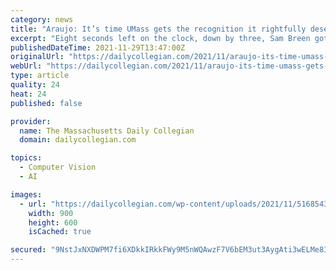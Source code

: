 ```yaml
---
category: news
title: "Araujo: It’s time UMass gets the recognition it rightfully deserves"
excerpt: "Eight seconds left on the clock, down by three, Sam Breen got the ball in the corner and fired off a contested three-pointer, but it was off the mark. Iowa State would ice the game with a couple of free throws,"
publishedDateTime: 2021-11-29T13:47:00Z
originalUrl: "https://dailycollegian.com/2021/11/araujo-its-time-umass-gets-the-recognition-it-rightfully-deserves/"
webUrl: "https://dailycollegian.com/2021/11/araujo-its-time-umass-gets-the-recognition-it-rightfully-deserves/"
type: article
quality: 24
heat: 24
published: false

provider:
  name: The Massachusetts Daily Collegian
  domain: dailycollegian.com

topics:
  - Computer Vision
  - AI

images:
  - url: "https://dailycollegian.com/wp-content/uploads/2021/11/51685433576_cc2809fbe2_o-900x600.jpg"
    width: 900
    height: 600
    isCached: true

secured: "9NstJxNXDWPM7fi6XDkkIRkkFWy9M5nWQAwzF7V6bEM3ut3AygAti3wELMe8IMHoFNlJFloZqRIHzhleksompSXqLxkeKHpdPMKC57iq/ibh0a3XzKak+ZuS/Qb6lEFcH8xxtSkiAU9IK0/eYWfb2wIMUBq+Uok6GqBC7z69meyBcx1ZKpmhoNaUex5kBXO2ShCsaOcad54zicmxiUMGCkSmmiZ23ZkoGyXRVveEw9NfcBu34SDTdeVk+fz9MpCkXaDE499Q4gF6RWK5yPtjbVHmzv5P0lPanUdkaukwH4mNxoP737Tk/fycrKQKguvAuloDlVcXWt5uEHKxKSGxBc8VoZKjPvxmIDriqMM7Eyk=;DOzV76eQLdpxQ9jKN+my+A=="
---
```


